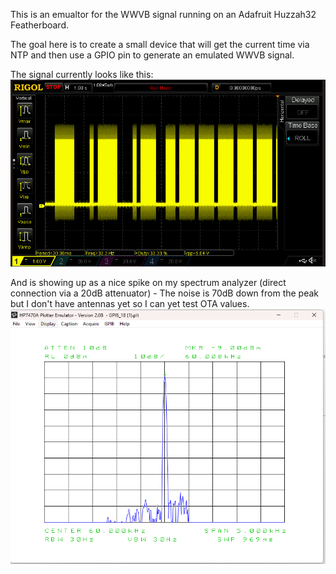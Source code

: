This is an emualtor for the WWVB signal running on an Adafruit Huzzah32 Featherboard.

The goal here is to create a small device that will get the current time via NTP and then use a GPIO pin to generate an emulated WWVB signal.

The signal currently looks like this:
![Scope image showing signal](https://github.com/tgoodhew/WWVB-Test/blob/master/images/ScopeOutput.png?raw=true)

And is showing up as a nice spike on my spectrum analyzer (direct connection via a 20dB attenuator) - The noise is 70dB down from the peak but I don't have antennas yet so I can yet test OTA values.
![Spectrum Analyzer image showing a peak at 60KHz](https://github.com/tgoodhew/WWVB-Test/blob/master/images/SAOutput.png?raw=true)
